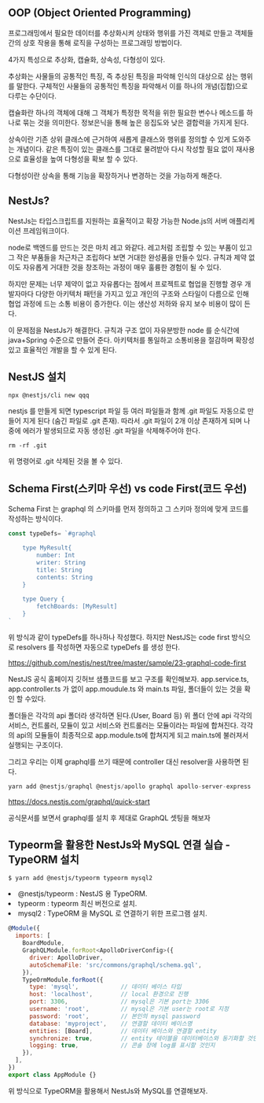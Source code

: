 ## OOP (Object Oriented Programming)
프로그래밍에서 필요한 데이터를 추상화시켜 상태와 행위를 가진 객체로 만들고 객체들간의 상호 작용을 통해 로직을 구성하는 프로그래밍 방법이다.

4가지 특성으로 추상화, 캡슐화, 상속성, 다형성이 있다.

추상화는 사물들의 공통적인 특징, 즉 추상된 특징을 파악해 인식의 대상으로 삼는 행위를 말한다. 구체적인 사물들의 공통적인 특징을 파악해서 이를 하나의 개념(집합)으로 다루는 수단이다.

캡슐화란 하나의 객체에 대해 그 객체가 특정한 목적을 위한 필요한 변수나 메소드를 하나로 묶는 것을 의미한다. 정보은닉을 통해 높은 응집도와 낮은 결합력을 가지게 된다. 

상속이란 기존 상위 클래스에 근거하여 새롭게 클래스와 행위를 정의할 수 있게 도와주는 개념이다. 같은 특징이 있는 클래스를 그대로 물려받아 다시 작성할 필요 없이 재사용으로 효율성을 높여 다형성을 확보 할 수 있다.

다형성이란 상속을 통해 기능을 확장하거나 변경하는 것을 가능하게 해준다.


## NestJs?
NestJs는 타입스크립트를 지원하는 효율적이고 확장 가능한 Node.js의 서버 애플리케이션 프레임워크이다. 

node로 백엔드를 만드는 것은 마치 레고 와같다. 레고처럼 조립할 수 있는 부품이 있고 그 작은 부품들을 차근차근 조립하다 보면 거대한 완성품을 만들수 있다. 규칙과 제약 없이도 자유롭게 거대한 것을 창조하는 과정이 매우 훌륭한 경험이 될 수 있다.

하지만 문제는 너무 제약이 없고 자유롭다는 점에서 프로젝트로 협업을 진행할 경우 개발자마다 다양한 아키텍처 패턴을 가지고 있고 개인의 구조와 스타일이 다름으로 인해 협업 과정에 드는 소통 비용이 증가한다. 이는 생산성 저하와 유지 보수 비용이 많이 든다.

이 문제점을 NestJs가 해결한다. 규칙과 구조 없이 자유분방한 node 를 순식간에 java+Spring 수준으로 만들어 준다. 아키텍처를 통일하고 소통비용을 절감하며 확장성 있고 효율적인 개발을 할 수 있게 된다.


## NestJS 설치
```
npx @nestjs/cli new qqq
```
nestjs 를 만들게 되면 typescript 파일 등 여러 파일들과 함께 .git 파일도 자동으로 만들어 지게 된다 (숨긴 파일로 .git 존재). 따라서 .git 파일이 2개 이상 존재하게 되며 나중에 에러가 발생되므로 자동 생성된 .git 파일을 삭제해주어야 한다.

```
rm -rf .git
```
위 명령어로 .git 삭제된 것을 볼 수 있다.

## Schema First(스키마 우선) vs code First(코드 우선)
Schema First 는 graphql 의 스키마를 먼저 정의하고 그 스키마 정의에 맞게 코드를 작성하는 방식이다.

```javascript
const typeDefs= `#graphql 

    type MyResult{
        number: Int
        writer: String
        title: String
        contents: String
    }
    
    type Query {
        fetchBoards: [MyResult]
    }
`
```

위 방식과 같이 typeDefs를 하나하나 작성했다. 하지만 NestJS는 code first 방식으로 resolvers 를 작성하면 자동으로 typeDefs 를 생성 한다.

https://github.com/nestjs/nest/tree/master/sample/23-graphql-code-first

NestJS 공식 홈페이지 깃허브 샘플코드를 보고 구조를 확인해보자. app.service.ts, app.controller.ts 가 없이 app.moudule.ts 와 main.ts 파일, 폴더들이 있는 것을 확인 할 수있다. 

폴더들은 각각의 api 폴더라 생각하면 된다.(User, Board 등) 위  폴더 안에 api 각각의 서비스, 컨트롤러, 모듈이 있고 서비스와 컨트롤러는 모듈이라는 파일에 합쳐진다. 각각의 api의 모듈들이 최종적으로 app.module.ts에 합쳐지게 되고 main.ts에 불러져서 실행되는 구조이다. 

그리고 우리는 이제 graphql를 쓰기 때문에 controller 대신 resolver을 사용하면 된다.
```javascript
yarn add @nestjs/graphql @nestjs/apollo graphql apollo-server-express
```
https://docs.nestjs.com/graphql/quick-start

공식문서를 보면서 graphql를 설치 후 제대로 GraphQL 셋팅을 해보자

## Typeorm을 활용한 NestJs와 MySQL 연결 실습 - TypeORM 설치
```
$ yarn add @nestjs/typeorm typeorm mysql2
```
<li>@nestjs/typeorm : NestJS 용 TypeORM.</li>
<li>typeorm : typeorm 최신 버전으로 설치.</li>
<li>mysql2 : TypeORM 을 MySQL 로 연결하기 위한 프로그램 설치. </li>

```javascript
@Module({
  imports: [
    BoardModule,
    GraphQLModule.forRoot<ApolloDriverConfig>({
      driver: ApolloDriver,
      autoSchemaFile: 'src/commons/graphql/schema.gql',
    }),
    TypeOrmModule.forRoot({
      type: 'mysql',            // 데이터 베이스 타입
      host: 'localhost',        // local 환경으로 진행
      port: 3306,               // mysql은 기본 port는 3306
      username: 'root',         // mysql은 기본 user는 root로 지정
      password: 'root',         // 본인의 mysql password 
      database: 'myproject',    // 연결할 데이터 베이스명
      entities: [Board],        // 데이터 베이스와 연결할 entity
      synchronize: true,        // entity 테이블을 데이터베이스와 동기화할 것인지
      logging: true,            // 콘솔 창에 log를 표시할 것인지
    }),
  ],
})
export class AppModule {}
```
위 방식으로 TypeORM을 활용해서 NestJs와 MySQL를 연결해보자.

